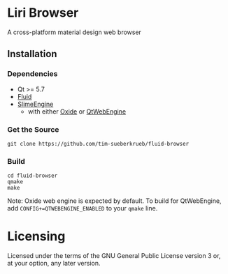 # Liri Browser

A cross-platform material design web browser

## Installation

### Dependencies
* Qt >= 5.7
* [Fluid](https://github.com/lirios/fluid)
* [SlimeEngine](https://github.com/tim-sueberkrueb/slime-engine)
    * with either [Oxide](https://launchpad.net/oxide) or [QtWebEngine](http://code.qt.io/cgit/qt/qtwebengine.git/)

### Get the Source

```
git clone https://github.com/tim-sueberkrueb/fluid-browser
```

### Build

```
cd fluid-browser
qmake
make

```
Note: Oxide web engine is expected by default. To build for QtWebEngine, add `CONFIG+=QTWEBENGINE_ENABLED` to your `qmake` line.

# Licensing
Licensed under the terms of the GNU General Public License version 3 or, at your option, any later version.
